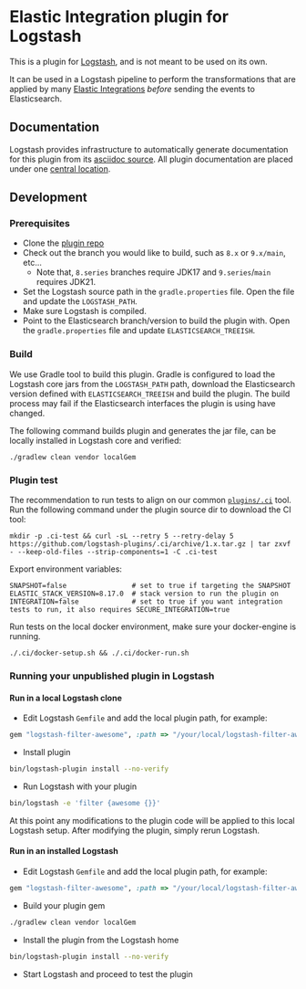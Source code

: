 # Elastic Integration plugin for Logstash

This is a plugin for [Logstash](https://github.com/elastic/logstash), and is not meant to be used on its own.

It can be used in a Logstash pipeline to perform the transformations that are applied by many [Elastic Integrations](https://www.elastic.co/integrations/data-integrations) _before_ sending the events to Elasticsearch.

## Documentation

Logstash provides infrastructure to automatically generate documentation for this plugin from its [asciidoc source](docs/index.asciidoc).
All plugin documentation are placed under one [central location](http://www.elastic.co/guide/en/logstash/current/).

## Development
### Prerequisites
- Clone the [plugin repo](https://github.com/elastic/logstash-filter-elastic_integration)
- Check out the branch you would like to build, such as `8.x` or `9.x/main`, etc...
  - Note that, `8.series` branches require JDK17 and `9.series`/`main` requires JDK21.
- Set the Logstash source path in the `gradle.properties` file. Open the file and update the `LOGSTASH_PATH`.
- Make sure Logstash is compiled.
- Point to the Elasticsearch branch/version to build the plugin with. Open the `gradle.properties` file and update `ELASTICSEARCH_TREEISH`.

### Build
We use Gradle tool to build this plugin. Gradle is configured to load the Logstash core jars from the `LOGSTASH_PATH` path, download the Elasticsearch version defined with `ELASTICSEARCH_TREEISH` and build the plugin.
The build process may fail if the Elasticsearch interfaces the plugin is using have changed.

The following command builds plugin and generates the jar file, can be locally installed in Logstash core and verified:
```shell
./gradlew clean vendor localGem
```

### Plugin test
The recommendation to run tests to align on our common [`plugins/.ci`](https://github.com/logstash-plugins/.ci) tool.
Run the following command under the plugin source dir to download the CI tool:
```shell
mkdir -p .ci-test && curl -sL --retry 5 --retry-delay 5 https://github.com/logstash-plugins/.ci/archive/1.x.tar.gz | tar zxvf - --keep-old-files --strip-components=1 -C .ci-test
```

Export environment variables:
```shell
SNAPSHOT=false                # set to true if targeting the SNAPSHOT
ELASTIC_STACK_VERSION=8.17.0  # stack version to run the plugin on
INTEGRATION=false             # set to true if you want integration tests to run, it also requires SECURE_INTEGRATION=true
```

Run tests on the local docker environment, make sure your docker-engine is running.
```shell
./.ci/docker-setup.sh && ./.ci/docker-run.sh
```

### Running your unpublished plugin in Logstash

#### Run in a local Logstash clone
- Edit Logstash `Gemfile` and add the local plugin path, for example:
```ruby
gem "logstash-filter-awesome", :path => "/your/local/logstash-filter-awesome"
```
- Install plugin
```sh
bin/logstash-plugin install --no-verify
```
- Run Logstash with your plugin
```sh
bin/logstash -e 'filter {awesome {}}'
```
At this point any modifications to the plugin code will be applied to this local Logstash setup. After modifying the plugin, simply rerun Logstash.

#### Run in an installed Logstash
- Edit Logstash `Gemfile` and add the local plugin path, for example:
```ruby
gem "logstash-filter-awesome", :path => "/your/local/logstash-filter-awesome"
```
- Build your plugin gem
```sh
./gradlew clean vendor localGem
```
- Install the plugin from the Logstash home
```sh
bin/logstash-plugin install --no-verify
```
- Start Logstash and proceed to test the plugin
